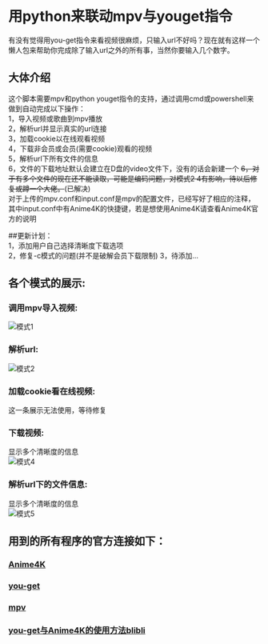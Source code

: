 # 用python来联动mpv与youget指令
有没有觉得用you-get指令来看视频很麻烦，只输入url不好吗？现在就有这样一个懒人包来帮助你完成除了输入url之外的所有事，当然你要输入几个数字。
## 大体介绍  
这个脚本需要mpv和python youget指令的支持，通过调用cmd或powershell来做到自动完成以下操作：  
1，导入视频或歌曲到mpv播放  
2，解析url并显示真实的url连接  
3，加载cookie以在线观看视频  
4，下载非会员或会员(需要cookie)观看的视频  
5，解析url下所有文件的信息  
6，文件的下载地址默认会建立在D盘的video文件下，没有的话会新建一个
~~6，对于有多个文件的现在还不能读取，可能是编码问题，对模式2 4有影响，待以后修复或蹲一个大佬。~~(已解决)  
对于上传的mpv.conf和input.conf是mpv的配置文件，已经写好了相应的注释，其中input.conf中有Anime4K的快捷键，若是想使用Anime4K请查看Anime4K官方的说明  
  
##更新计划：  
1，添加用户自己选择清晰度下载选项  
2，修复-c模式的问题(并不是破解会员下载限制)
3，待添加...
  
## 各个模式的展示:  
### 调用mpv导入视频:  
![模式1](https://github.com/DSN2002/-youget-mpv-python-/blob/main/%E8%A1%A8%E7%A4%BA/mod%201.jpg)  
  
### 解析url:  
  
![模式2](https://github.com/DSN2002/-youget-mpv-python-/blob/main/%E8%A1%A8%E7%A4%BA/mod%202.png)  
  
### 加载cookie看在线视频:  
这一条展示无法使用，等待修复
  
### 下载视频:  
显示多个清晰度的信息  
![模式4](https://github.com/DSN2002/-youget-mpv-python-/blob/main/%E8%A1%A8%E7%A4%BA/mod%204.png)  
  
### 解析url下的文件信息:  
显示多个清晰度的信息  
![模式5](https://github.com/DSN2002/-youget-mpv-python-/blob/main/%E8%A1%A8%E7%A4%BA/mod%205%20%E5%A4%9Ap.png)  
  
## 用到的所有程序的官方连接如下：  
### [Anime4K](https://github.com/bloc97/Anime4K)  
### [you-get](https://github.com/soimort/you-get)  
### [mpv](https://mpv.io/)  
### [you-get与Anime4K的使用方法blibli](https://www.bilibili.com/read/cv12828208)
